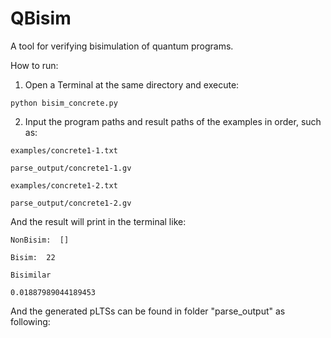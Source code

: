 # QBisim
A tool for verifying bisimulation of quantum programs.

How to run:

1. Open a Terminal at the same directory and execute: 
 
```
python bisim_concrete.py
```

2. Input the program paths and result paths of the examples in order, such as: 

```
examples/concrete1-1.txt

parse_output/concrete1-1.gv

examples/concrete1-2.txt

parse_output/concrete1-2.gv
```
And the result will print in the terminal like:

```
NonBisim:  []

Bisim:  22

Bisimilar

0.01887989044189453
```

And the generated pLTSs can be found in folder "parse_output" as following:

<!--<img src="parse_output/concrete1-1.gv.pdf" height="1000"/>
<img src="parse_output/concrete1-2.gv.pdf" height="1000"/>-->
